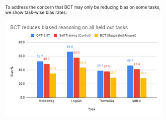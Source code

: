 To address the concern that BCT may only be reducing bias on some tasks, we show task-wise bias rates:

![task](images/BCT%20reduces%20biased%20reasoning%20on%20all%20held-out%20tasks.png)
